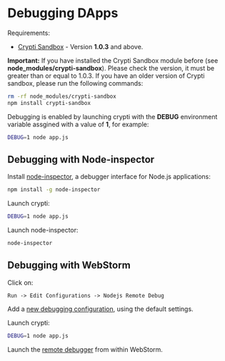 # Debugging DApps

Requirements:

* [Crypti Sandbox](https://www.npmjs.com/package/crypti-sandbox) - Version **1.0.3** and above.

**Important:** If you have installed the Crypti Sandbox module before (see **node_modules/crypti-sandbox**). Please check the version, it must be greater than or equal to 1.0.3. If you have an older version of Crypti sandbox, please run the following commands:

```sh
rm -rf node_modules/crypti-sandbox
npm install crypti-sandbox
```

Debugging is enabled by launching crypti with the **DEBUG** environment variable assgined with a value of **1**, for example:

```sh
DEBUG=1 node app.js
```

## Debugging with Node-inspector

Install [node-inspector](https://github.com/node-inspector/node-inspector), a debugger interface for Node.js applications:

```sh
npm install -g node-inspector
```

Launch crypti:

```sh
DEBUG=1 node app.js
```

Launch node-inspector:
```sh
node-inspector
```

## Debugging with WebStorm

Click on:

```
Run -> Edit Configurations -> Nodejs Remote Debug
```

Add a [new debugging configuration](http://www.jetbrains.com/webstorm/help/run-debug-configuration-node-js-remote-debug.html), using the default settings.

Launch crypti:

```sh
DEBUG=1 node app.js
```

Launch the [remote debugger](https://www.jetbrains.com/webstorm/help/debugging-javascript.html#d268420e536) from within WebStorm.
